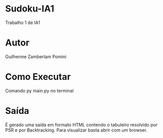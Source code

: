 # Sudoku-IA1
Trabalho 1 de IA1

# Autor
Guilherme Zamberlam Pomini

# Como Executar
Comando py main.py no terminal

# Saída
É gerado uma saída em formato HTML contendo o tabuleiro resolvido por PSR e por Backtracking. Para visualizar basta abrir com um browser.
